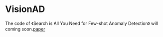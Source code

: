 # VisionAD
The code of 《Search is All You Need for Few-shot Anomaly Detection》 will coming soon.[paper](https://arxiv.org/abs/2504.11895)
